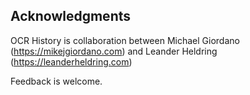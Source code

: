 <!-- Acknowledgments -->
## Acknowledgments

OCR History is collaboration between Michael Giordano (https://mikejgiordano.com) and Leander Heldring (https://leanderheldring.com)

Feedback is welcome.